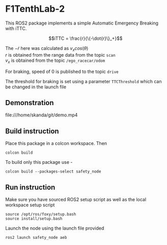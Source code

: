 # F1TenthLab-2

This ROS2 package implements a simple Automatic Emergency Breaking with iTTC.

$$iTTC = \frac{r}{\{-\dot{r}\}_+}$$

The $-\dot{r}$ here was calculated as $v_x cos(\theta)$  
$r$ is obtained from the range data from the topic `scan`  
$v_x$ is obtained from the topic `/ego_racecar/odom`

For braking, speed of 0 is published to the topic `drive`

The threshold for braking is set using a parameter `TTCThreshold` which can be changed in the launch file

## Demonstration

file:///home/skanda/git/demo.mp4


## Build instruction

Place this package in a colcon workspace. Then

```
colcon build
```

To build only this package use -

```
colcon build --packages-select safety_node
```

## Run instruction

Make sure you have sourced ROS2 setup script as well as the local workspace setup script

```
source /opt/ros/foxy/setup.bash
source install/setup.bash
```

Launch the node using the launch file provided

```
ros2 launch safety_node aeb
```
